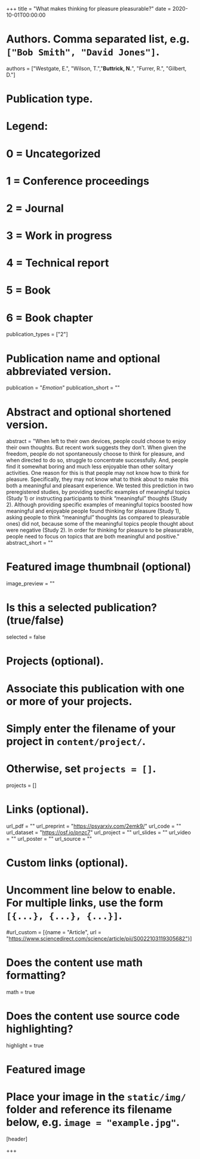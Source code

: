 +++
title = "What makes thinking for pleasure pleasurable?"
date = 2020-10-01T00:00:00

# Authors. Comma separated list, e.g. `["Bob Smith", "David Jones"]`.
authors = ["Westgate, E.", "Wilson, T.","**Buttrick, N.**", "Furrer, R.", "Gilbert, D."]

# Publication type.
# Legend:
# 0 = Uncategorized
# 1 = Conference proceedings
# 2 = Journal
# 3 = Work in progress
# 4 = Technical report
# 5 = Book
# 6 = Book chapter
publication_types = ["2"]

# Publication name and optional abbreviated version.
publication = "*Emotion*"
publication_short = ""

# Abstract and optional shortened version.
abstract = "When left to their own devices, people could choose to enjoy their own thoughts. But recent work suggests they don’t. When given the freedom, people do not spontaneously choose to think for pleasure, and when directed to do so, struggle to concentrate successfully. And, people find it somewhat boring and much less enjoyable than other solitary activities. One reason for this is that people may not know how to think for pleasure. Specifically, they may not know what to think about to make this both a meaningful and pleasant experience. We tested this prediction in two preregistered studies, by providing specific examples of meaningful topics (Study 1) or instructing participants to think “meaningful” thoughts (Study 2). Although providing specific examples of meaningful topics boosted how meaningful and enjoyable people found thinking for pleasure (Study 1), asking people to think “meaningful” thoughts (as compared to pleasurable ones) did not, because some of the meaningful topics people thought about were negative (Study 2). In order for thinking for pleasure to be pleasurable, people need to focus on topics that are both meaningful and positive."
abstract_short = ""

# Featured image thumbnail (optional)
image_preview = ""

# Is this a selected publication? (true/false)
selected = false

# Projects (optional).
#   Associate this publication with one or more of your projects.
#   Simply enter the filename of your project in `content/project/`.
#   Otherwise, set `projects = []`.
projects = []

# Links (optional).
url_pdf = ""
url_preprint = "https://psyarxiv.com/2emk9/"
url_code = ""
url_dataset = "https://osf.io/pnzc7"
url_project = ""
url_slides = ""
url_video = ""
url_poster = ""
url_source = ""

# Custom links (optional).
#   Uncomment line below to enable. For multiple links, use the form `[{...}, {...}, {...}]`.
#url_custom = [{name = "Article", url = "https://www.sciencedirect.com/science/article/pii/S0022103119305682"}]

# Does the content use math formatting?
math = true

# Does the content use source code highlighting?
highlight = true

# Featured image
# Place your image in the `static/img/` folder and reference its filename below, e.g. `image = "example.jpg"`.
[header]

+++


